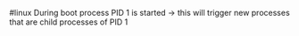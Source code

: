 #linux
During boot process PID 1 is started
-> this will trigger new processes that are child processes of PID 1